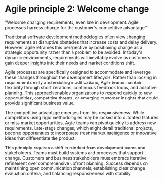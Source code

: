 # Agile principle 2: Welcome change

"Welcome changing requirements, even late in development. Agile processes harness change for the customer's competitive advantage."

Traditional software development methodologies often view changing requirements as disruptive obstacles that increase costs and delay delivery. However, agile reframes this perspective by positioning change as a strategic opportunity rather than a problem to be avoided. In today's dynamic environments, requirements will inevitably evolve as customers gain deeper insights into their needs and market conditions shift.

Agile processes are specifically designed to accommodate and leverage these changes throughout the development lifecycle. Rather than locking in requirements early and resisting modifications, Agile teams maintain flexibility through short iterations, continuous feedback loops, and adaptive planning. This approach enables organizations to respond quickly to new opportunities, competitive threats, or emerging customer insights that could provide significant business value.

The competitive advantage emerges from this responsiveness. While competitors using rigid methodologies may be locked into outdated features or miss market opportunities, Agile teams can pivot quickly to address new requirements. Late-stage changes, which might derail traditional projects, become opportunities to incorporate fresh market intelligence or innovative ideas that differentiate the product.

This principle requires a  shift in mindset from development teams and stakeholders. Teams must build systems and processes that support change. Customers and business stakeholders must embrace iterative refinement over comprehensive upfront planning. Success depends on maintaining open communication channels, establishing clear change evaluation criteria, and balancing responsiveness with stability.
